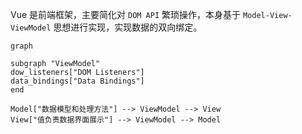 Vue 是前端框架，主要简化对 `DOM API` 繁琐操作，本身基于 `Model-View-ViewModel` 思想进行实现，实现数据的双向绑定。

```mermaid
graph 

subgraph "ViewModel"
dow_listeners["DOM Listeners"]
data_bindings["Data Bindings"]
end

Model["数据模型和处理方法"] --> ViewModel --> View
View["值负责数据界面展示"] --> ViewModel --> Model
```

